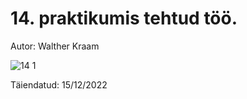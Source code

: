 # 14. praktikumis tehtud töö.

Autor: Walther Kraam

![14 1](https://user-images.githubusercontent.com/75208899/207853637-7d9117f7-963e-443b-a84e-355e94142ed6.png)

Täiendatud: 15/12/2022
